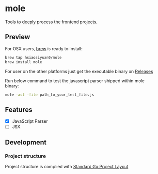 # mole

Tools to deeply process the frontend projects.

## Preview

For OSX users, [brew](https://brew.sh/) is ready to install:

```bash
brew tap hsiaosiyuan0/mole
brew install mole
```

For user on the other platforms just get the executable binary on [Releases](https://github.com/hsiaosiyuan0/mole/releases)

Run below command to test the javascript parser shipped within mole binary:

```bash
mole -ast -file path_to_your_test_file.js
```

## Features

- [x] JavaScript Parser
- [ ] JSX

## Development


### Project structure 

Project structure is complied with [Standard Go Project Layout](https://github.com/golang-standards/project-layout)
